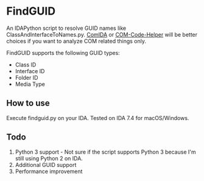 # FindGUID
An IDAPython script to resolve GUID names like ClassAndInterfaceToNames.py. [ComIDA](https://github.com/airbus-cert/comida) or [COM-Code-Helper](https://github.com/fboldewin/COM-Code-Helper) will be better choices if you want to analyze COM related things only.

FindGUID supports the following GUID types:

* Class ID
* Interface ID
* Folder ID
* Media Type

## How to use
Execute findguid.py on your IDA. Tested on IDA 7.4 for macOS/Windows.

## Todo
1. Python 3 support - Not sure if the script supports Python 3 because I'm still using Python 2 on IDA.
2. Additional GUID support
3. Performance improvement
